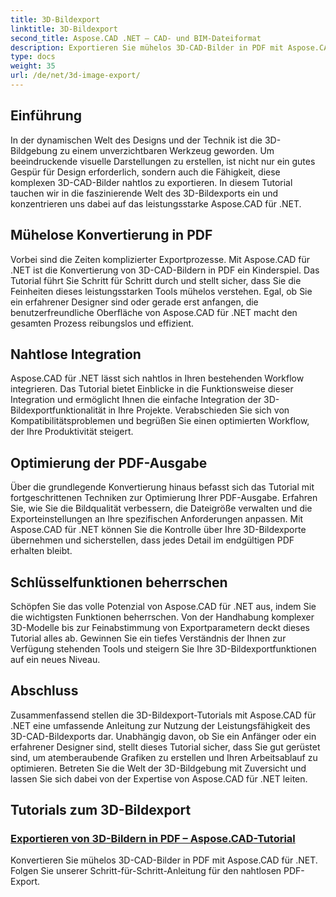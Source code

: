 ```yaml
---
title: 3D-Bildexport
linktitle: 3D-Bildexport
second_title: Aspose.CAD .NET – CAD- und BIM-Dateiformat
description: Exportieren Sie mühelos 3D-CAD-Bilder in PDF mit Aspose.CAD für .NET. Befolgen Sie unsere Tutorials für eine nahtlose PDF-Konvertierung. Erlernen Sie effiziente 3D-Bildexporttechniken.
type: docs
weight: 35
url: /de/net/3d-image-export/
---
```


## Einführung

In der dynamischen Welt des Designs und der Technik ist die 3D-Bildgebung zu einem unverzichtbaren Werkzeug geworden. Um beeindruckende visuelle Darstellungen zu erstellen, ist nicht nur ein gutes Gespür für Design erforderlich, sondern auch die Fähigkeit, diese komplexen 3D-CAD-Bilder nahtlos zu exportieren. In diesem Tutorial tauchen wir in die faszinierende Welt des 3D-Bildexports ein und konzentrieren uns dabei auf das leistungsstarke Aspose.CAD für .NET.

## Mühelose Konvertierung in PDF

Vorbei sind die Zeiten komplizierter Exportprozesse. Mit Aspose.CAD für .NET ist die Konvertierung von 3D-CAD-Bildern in PDF ein Kinderspiel. Das Tutorial führt Sie Schritt für Schritt durch und stellt sicher, dass Sie die Feinheiten dieses leistungsstarken Tools mühelos verstehen. Egal, ob Sie ein erfahrener Designer sind oder gerade erst anfangen, die benutzerfreundliche Oberfläche von Aspose.CAD für .NET macht den gesamten Prozess reibungslos und effizient.

## Nahtlose Integration

Aspose.CAD für .NET lässt sich nahtlos in Ihren bestehenden Workflow integrieren. Das Tutorial bietet Einblicke in die Funktionsweise dieser Integration und ermöglicht Ihnen die einfache Integration der 3D-Bildexportfunktionalität in Ihre Projekte. Verabschieden Sie sich von Kompatibilitätsproblemen und begrüßen Sie einen optimierten Workflow, der Ihre Produktivität steigert.

## Optimierung der PDF-Ausgabe

Über die grundlegende Konvertierung hinaus befasst sich das Tutorial mit fortgeschrittenen Techniken zur Optimierung Ihrer PDF-Ausgabe. Erfahren Sie, wie Sie die Bildqualität verbessern, die Dateigröße verwalten und die Exporteinstellungen an Ihre spezifischen Anforderungen anpassen. Mit Aspose.CAD für .NET können Sie die Kontrolle über Ihre 3D-Bildexporte übernehmen und sicherstellen, dass jedes Detail im endgültigen PDF erhalten bleibt.

## Schlüsselfunktionen beherrschen

Schöpfen Sie das volle Potenzial von Aspose.CAD für .NET aus, indem Sie die wichtigsten Funktionen beherrschen. Von der Handhabung komplexer 3D-Modelle bis zur Feinabstimmung von Exportparametern deckt dieses Tutorial alles ab. Gewinnen Sie ein tiefes Verständnis der Ihnen zur Verfügung stehenden Tools und steigern Sie Ihre 3D-Bildexportfunktionen auf ein neues Niveau.

## Abschluss

Zusammenfassend stellen die 3D-Bildexport-Tutorials mit Aspose.CAD für .NET eine umfassende Anleitung zur Nutzung der Leistungsfähigkeit des 3D-CAD-Bildexports dar. Unabhängig davon, ob Sie ein Anfänger oder ein erfahrener Designer sind, stellt dieses Tutorial sicher, dass Sie gut gerüstet sind, um atemberaubende Grafiken zu erstellen und Ihren Arbeitsablauf zu optimieren. Betreten Sie die Welt der 3D-Bildgebung mit Zuversicht und lassen Sie sich dabei von der Expertise von Aspose.CAD für .NET leiten.
## Tutorials zum 3D-Bildexport
### [Exportieren von 3D-Bildern in PDF – Aspose.CAD-Tutorial](./exporting-3d-images-to-pdf/)
Konvertieren Sie mühelos 3D-CAD-Bilder in PDF mit Aspose.CAD für .NET. Folgen Sie unserer Schritt-für-Schritt-Anleitung für den nahtlosen PDF-Export.